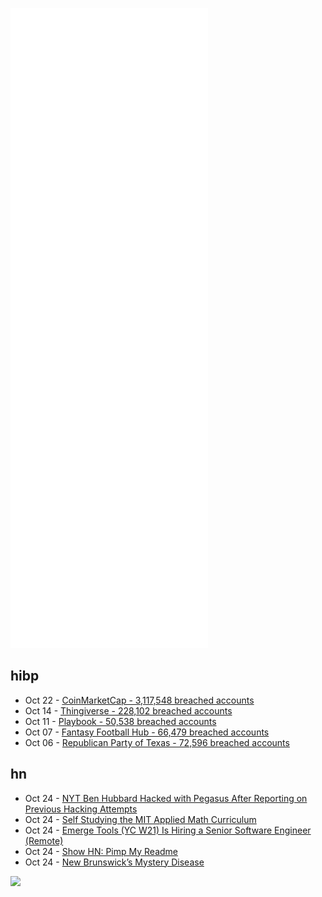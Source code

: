 ![Metrics](https://raw.githubusercontent.com/phixion/phixion/master/metrics.svg)

## hibp

<!--
for https://github.com/phixion/phixion/blob/main/.github/workflows/feeds.yml
-->
<!--START_SECTION:haveibeenpwnd-->
- Oct 22 - [CoinMarketCap - 3,117,548 breached accounts](https://haveibeenpwned.com/PwnedWebsites#CoinMarketCap)
- Oct 14 - [Thingiverse - 228,102 breached accounts](https://haveibeenpwned.com/PwnedWebsites#Thingiverse)
- Oct 11 - [Playbook - 50,538 breached accounts](https://haveibeenpwned.com/PwnedWebsites#Playbook)
- Oct 07 - [Fantasy Football Hub - 66,479 breached accounts](https://haveibeenpwned.com/PwnedWebsites#FantasyFootballHub)
- Oct 06 - [Republican Party of Texas - 72,596 breached accounts](https://haveibeenpwned.com/PwnedWebsites#RepublicanPartyOfTexas)
<!--END_SECTION:haveibeenpwnd-->

## hn

<!--
for https://github.com/phixion/phixion/blob/main/.github/workflows/feeds.yml
-->
<!--START_SECTION:hn-->
- Oct 24 - [NYT Ben Hubbard Hacked with Pegasus After Reporting on Previous Hacking Attempts](https://citizenlab.ca/2021/10/breaking-news-new-york-times-journalist-ben-hubbard-pegasus/)
- Oct 24 - [Self Studying the MIT Applied Math Curriculum](https://www.smallstepcap.com/)
- Oct 24 - [Emerge Tools (YC W21) Is Hiring a Senior Software Engineer (Remote)](https://www.ycombinator.com/companies/emerge-tools/jobs/S8b1ojf-senior-software-engineer)
- Oct 24 - [Show HN: Pimp My Readme](https://pimp-my-readme.webapp.io/)
- Oct 24 - [New Brunswick’s Mystery Disease](https://thewalrus.ca/new-brunswicks-medical-mystery/)
<!--END_SECTION:hn-->

<!--
for https://yhype.me
-->
![](https://hit.yhype.me/github/profile?user_id=13013670)
